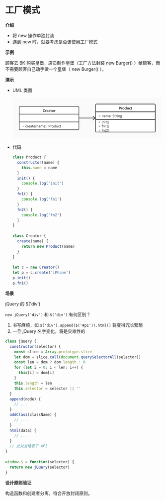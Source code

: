 # 工厂模式

**介绍**

- 将 new 操作单独封装
- 遇到 new 时，就要考虑是否该使用工厂模式



**示例**

顾客去 BK 购买皇堡，店员制作皇堡（工厂方法封装 new Burger() ）给顾客，而不需要顾客自己动手做一个皇堡（ new Burger() ）。



**演示**

- UML 类图

  ![](https://github.com/negrochn/study-imooc/blob/master/255/img/uml-factory.jpg)

- 代码

  ```js
  class Product {
    constructor(name) {
      this.name = name
    }
    init() {
      console.log('init')
    }
    fn1() {
      console.log('fn1')
    }
    fn2() {
      console.log('fn2')
    }
  }

  class Creator {
    create(name) {
      return new Product(name)
    }
  }

  let c = new Creator()
  let p = c.create('iPhone')
  p.init()
  p.fn1()
  ```



**场景**

jQuery 的 $('div')

`new jQuery('div')` 和 `$('div')` 有何区别？

1. 书写麻烦，如 `$('div').append($('#p1')).html()` 将变得冗长繁琐
2. 一旦 jQuery 名字变化，将是灾难性的

```js
class jQuery {
  constructor(selector) {
    const slice = Array.prototype.slice
    let dom = slice.call(document.querySelectorAll(selector))
    const len = dom ? dom.length : 0
    for (let i = 0; i < len; i++) {
      this[i] = dom[i]
    }
    this.length = len
    this.selector = selector || ''
  }
  append(node) {
    // ...
  }
  addClass(className) {
    // ...
  }
  html(data) {
    // ...
  }
  // 此处省略若干 API
}

window.$ = function(selector) {
  return new jQuery(selector)
}
```



**设计原则验证**

构造函数和创建者分离，符合开放封闭原则。